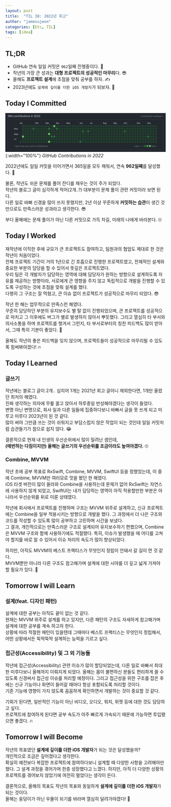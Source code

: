 ```yaml
---
layout: post
title:  "TIL 38: 2022년 회고"
author: "jamesujeon"
categories: [Etc, TIL]
tags: [idea]
---
```


## TL;DR

- GitHub 연속 일일 커밋은 `962`일째 진행중이다. 🌱
- 작년의 가장 큰 성과는 **대형 프로젝트의 성공적인 마무리**다. 😎
- 올해도 **프로젝트 설계**에 초점을 맞춰 공부를 하자. ✍️
- 2023년에도 `설계에 깊이를 더한 iOS 개발자`가 되보자. 💪

## Today I Committed

![GitHub 2022 Contributions](assets/github_2022_contributions.png){:width="100%"}
*GitHub Contributions in 2022*

2022년에도 일일 커밋을 이어가면서 365일을 모두 채워서, 연속 **962일째**를 달성했다. 🥳

물론, 작년도 쉬운 문제를 풀어 잔디를 채우는 것이 주가 되었다.  
작년의 블로그 글이 심각하게 적어(2개..?) 대부분이 문제 풀이 관련 커밋이라 보면 된다.  
다른 일로 바뻐 신경을 많이 쓰지 못했지만, 2년 이상 꾸준하게 **커밋하는 습관**이 생긴 것만으로도 만족스러운 성과라고 생각한다. 😎  

부디 올해에는 문제 풀이가 아닌 다른 커밋으로 가득 차길, 미래의 나에게 바라본다. 🙄

## Today I Worked

재작년에 이직한 후에 규모가 큰 프로젝트도 참여하고, 팀원과의 협업도 제대로 한 것은 작년이 처음이었다.  
전체 프로젝트 기간이 거의 1년으로 긴 호흡으로 진행한 프로젝트였고, 전체적인 설계와 중요한 부분의 담당을 할 수 있어서 뜻깊은 프로젝트였다.  
우리 팀은 각 개발자가 담당하는 영역에 대해 담당자가 원하는 방향으로 설계하도록 자유를 제공하는 방향이라,
서로에게 큰 영향을 주지 않고 독립적으로 개발을 진행할 수 있도록 구성하는 것에 초점을 맞춰 설계를 했다.  
다행히 그 구조는 잘 먹혔고, 큰 이슈 없이 프로젝트가 성공적으로 마무리 되었다. 😎

작년 한 해는 업무적으로 만족스런 해였다.  
꾸준히 담당하던 부분의 유지보수도 별 탈 없이 진행되었으며, 큰 프로젝트를 성공적으로 마치고 그 이후에도 버그가 별로 발생하지 않아서 뿌듯했다.
그리고 열심히 타 부서와 의사소통을 하며 프로젝트를 챙겨서 그런지, 타 부서로부터의 칭찬 피드백도 많이 받아서, 그때 특히 기분이 좋았다. 🥹

올해도 작년의 좋은 피드백을 잊지 않으며, 프로젝트들이 성공적으로 마무리될 수 있도록 힘써봐야겠다! 🔥

## Today I Learned

### 글쓰기

작년에는 블로그 글이 2개.. 심지어 1개는 2021년 회고 글이니 제외한다면, 1개만 올렸던 최저의 해였다.  
진짜 생각하는 의자에 무릎 꿇고 앉아서 하루종일 반성해야겠다는 생각이 들었다.  
변명 아닌 변명으로, 회사 일과 다른 일들에 집중하다보니 바빠서 글을 못 쓰게 되고 미루고 미루다 2023년이 된 것 같다.  
많이 써야 그만큼 쓰는 것이 쉬워지고 부담스럽지 않은 작업이 되는 것인데 일일 커밋처럼 습관들기가 참으로 쉽지 않다. 😂

결론적으로 현재 내 인생의 우선순위에서 많이 밀려난 셈인데,  
**(매번하는 다짐이지만) 올해는 글쓰기의 우선순위를 조금이라도 높여야겠다.** 🙄

### Combine, MVVM

작년 초에 공부 목표로 RxSwift, Combine, MVVM, SwiftUI 등을 정했었는데, 이 중에 Combine, MVVM만 여러모로 맛을 봤던 한 해였다.  
iOS 타겟 버전이 많이 올라와 Combine을 사용하는데 문제가 없어 RxSwift는 자연스레 사용하지 않게 되었고,
SwiftUI는 내가 담당하는 영역이 아직 적용할만한 부분은 아니라서 우선순위를 뒤로 미룬 상태였다.

작년에 회사에서 프로젝트를 진행하며 구조는 MVVM 위주로 설계하고, 신규 프로젝트에는 Combine을 일부 적용시키는 방향으로 개발을 했다.
그 과정에서 더 나은 구조와 코드를 작성할 수 있도록 많이 공부하고 고민하며 시간을 보냈다.  
그 결과, 개인적으로는 만족스러운 구조로 설계되어 유지보수하기 편했으며, Combine은 MVVM 구조와 함께 사용하기에도 적절했다.
특히, 이슈가 발생했을 때 어디를 고쳐야 할지를 바로 알 수 있어서 이슈 처리의 속도가 많이 향상되었다.

하지만, 아직도 MVVM의 베스트 프랙티스가 무엇인지 정립이 안돼서 갈 길이 먼 것 같다.  
MVVM뿐만 아니라 다른 구조도 참고해가며 설계에 대한 시야를 더 깊고 넓게 가져야 할 필요가 있다. 🤔

## Tomorrow I will Learn

### 설계(feat. 디자인 패턴)

설계에 대한 공부는 아직도 끝이 없는 것 같다.  
현재는 MVVM 위주로 설계를 하고 있지만, 다른 패턴의 구조도 자세하게 참고해가며 설계에 대한 공부를 계속 하고자 한다.  
상황에 따라 적절한 패턴이 있을텐데 그때마다 베스트 프랙티스는 무엇인지 정립해서, 어떤 상황에서든 뚝딱뚝딱 설계하는 능력을 기르고 싶다.

### 접근성(Accessibility) 및 그 외 기능들

작년에 접근성(Accessibility) 관련 이슈가 많이 할당되었는데, 다른 일로 바빠서 최대한 미루다보니 올해까지 미뤄지게 되었다.
올해는 몸이 불편하신 분들도 편리하게 쓸 수 있도록 신경써서 접근성 이슈를 처리할 예정이다.
그리고 접근성을 위한 구조를 잡은 후에는 신규 기능이나 화면이 들어갈 때마다 항상 포함되도록 처리할 것이다.  
기존 기능에 영향이 가지 않도록 꼼꼼하게 확인하면서 개발하는 것이 중요할 것 같다.

기회가 된다면, 일반적인 기능이 아닌 비디오, 오디오, 워치, 위젯 등에 대한 것도 담당하고 싶다.  
프로젝트에 참여하게 된다면 공부 속도가 아주 빠르게 가속되기 때문에 가능하면 투입됐으면 좋겠다. 🔥

## Tomorrow I will Become

작년의 목표였던 **설계에 깊이를 더한 iOS 개발자**가 되는 것은 달성했을까?  
개인적으로 조금은 깊어졌다고 생각한다.  
확실히 예전보다 복잡한 프로젝트에 참여하다보니 설계할 때 다양한 사항을 고려해야만 했다.
그 설계 과정을 겪어가며 한층 성장했다고 느꼈다.
하지만, 아직 더 다양한 상황의 프로젝트를 겪어보지 않았기에 여전히 멀었다는 생각이 든다.

결론적으로, 올해의 목표도 작년의 목표와 동일하게 **설계에 깊이를 더한 iOS 개발자**가 되는 것이다.  
올해는 웅덩이가 아닌 우물이 되기를 바라며 열심히 달려가야겠다! 💪
